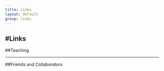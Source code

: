 ```yaml
---
title: Links
layout: default
group: links
---
```


#Links
---

##Teaching

---

##Friends and Collaborators
